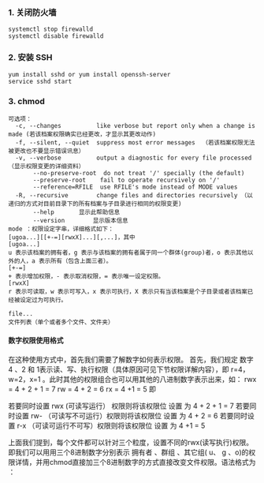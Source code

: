### 1. 关闭防火墙

```shell
systemctl stop firewalld
systemctl disable firewalld
```

### 2. 安装 SSH

```shell
yum install sshd or yum install openssh-server
service sshd start
```

### 3. chmod

```shell
可选项：
  -c, --changes          like verbose but report only when a change is made (若该档案权限确实已经更改，才显示其更改动作)
  -f, --silent, --quiet  suppress most error messages  （若该档案权限无法被更改也不要显示错误讯息）
  -v, --verbose          output a diagnostic for every file processed（显示权限变更的详细资料）
       --no-preserve-root  do not treat '/' specially (the default)
       --preserve-root    fail to operate recursively on '/'
       --reference=RFILE  use RFILE's mode instead of MODE values
  -R, --recursive        change files and directories recursively （以递归的方式对目前目录下的所有档案与子目录进行相同的权限变更)
       --help		显示此帮助信息
       --version		显示版本信息
mode ：权限设定字串，详细格式如下：
[ugoa...][[+-=][rwxX]...][,...]，其中
[ugoa...]
u 表示该档案的拥有者，g 表示与该档案的拥有者属于同一个群体(group)者，o 表示其他以外的人，a 表示所有（包含上面三者）。
[+-=]
+ 表示增加权限，- 表示取消权限，= 表示唯一设定权限。
[rwxX]
r 表示可读取，w 表示可写入，x 表示可执行，X 表示只有当该档案是个子目录或者该档案已经被设定过为可执行。
 	
file...
文件列表（单个或者多个文件、文件夹）

```

#### 数字权限使用格式

在这种使用方式中，首先我们需要了解数字如何表示权限。 首先，我们规定 数字 4 、2 和 1表示读、写、执行权限（具体原因可见下节权限详解内容），即 r=4，w=2，x=1 。此时其他的权限组合也可以用其他的八进制数字表示出来，如： rwx = 4 + 2 + 1 = 7 rw = 4 + 2 = 6 rx = 4 +1 = 5 即

若要同时设置 rwx (可读写运行） 权限则将该权限位 设置 为 4 + 2 + 1 = 7 若要同时设置 rw- （可读写不可运行）权限则将该权限位 设置 为 4 + 2 = 6 若要同时设置 r-x （可读可运行不可写）权限则将该权限位 设置 为 4 +1 = 5

上面我们提到，每个文件都可以针对三个粒度，设置不同的rwx(读写执行)权限。即我们可以用用三个8进制数字分别表示 拥有者 、群组 、其它组( u、 g 、o)的权限详情，并用chmod直接加三个8进制数字的方式直接改变文件权限。语法格式为 ：